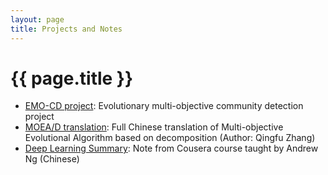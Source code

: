 ```yaml
---
layout: page
title: Projects and Notes
---
```


# {{ page.title }}

* [EMO-CD project][CD]: Evolutionary multi-objective community detection project
* [MOEA/D translation][moead]: Full Chinese translation of Multi-objective Evolutional Algorithm based on decomposition (Author: Qingfu Zhang)
* [Deep Learning Summary][dln]: Note from Cousera course taught by Andrew Ng (Chinese)

[CD]: https://drive.google.com/drive/folders/14ZfAZt9onaA50MtaHRvsBNtcsyAGQCWB?usp=sharing

[moead]: /moea-d_translation.pdf

[dln]: /My_MachineLearningNote_AndrewNg.pdf

